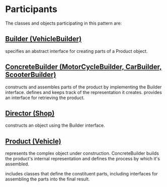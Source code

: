 ﻿# Participants

   The classes and objects participating in this pattern are:

## [Builder  (VehicleBuilder)](https://github.com/arminatwork/DesignPatterns/tree/master/Creational/Builder_Example/Builder)

 specifies an abstract interface for creating parts of a Product object.

## [ConcreteBuilder  (MotorCycleBuilder, CarBuilder, ScooterBuilder)](https://github.com/arminatwork/DesignPatterns/tree/master/Creational/Builder_Example/ConcreteBuilder)

 constructs and assembles parts of the product by implementing the Builder interface.
 defines and keeps track of the representation it creates.
 provides an interface for retrieving the product.

## [Director  (Shop)](https://github.com/arminatwork/DesignPatterns/tree/master/Creational/Builder_Example/Director)

 constructs an object using the Builder interface.

## [Product  (Vehicle)](https://github.com/arminatwork/DesignPatterns/tree/master/Creational/Builder_Example/Product)

 represents the complex object under construction. ConcreteBuilder builds the product's internal representation and defines the process by which it's assembled.

 includes classes that define the constituent parts, including interfaces for assembling the parts into the final result.